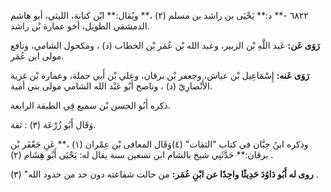 ٦٨٢٢ -** د:** يَحْيَى بن راشد بن مسلم (٢) ،** ويُقال:** ابْن كنانة، الليثي، أبو هاشم الدمشقي الطويل، أخو عمارة بْن راشد.

**رَوَى عَن:** عَبد اللَّهِ بْن الزبير، وعبد الله بْن عُمَر بْن الخطاب (د) ، ومكحول الشامي، ونافع مولى ابن عُمَر.

**رَوَى عَنه:** إِسْمَاعِيل بْن عياش، وجعفر بْن برقان، وعلي بْن أَبي حملة، وعمارة بْن غزية الأَنْصارِيّ (د) ، وناصح أَبُو عَبْد الله الشامي مولى بني أمية.

ذكره أَبُو الحسن بْن سميع فِي الطبقة الرابعة.

وَقَال أَبُو زُرْعَة (٣) : ثقة.

وذكره ابنُ حِبَّان في كتاب "الثقات" (٤)وَقَال المعافى بْن عِمْران (١) ،** عَنِ جَعْفَر بْن برقان:** حَدَّثَنِي شيخ بالشام ابن تسعين سنة يقال له: يَحْيَى أَبُو هِشَام (٢) .

**روى له أَبُو دَاوُدَ حَدِيثًا واحِدًا عن ابْنِ عُمَر:** من حالت شفاعته دون حد من حدود الله" (٣) .